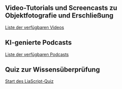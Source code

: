 ## Video-Tutorials und Screencasts zu Objektfotografie und Erschließung
[Liste der verfügbaren Videos](https://github.com/digiKulTh/Lehr-Lern-Materialien/tree/main/Interaktives)

## KI-genierte Podcasts
[Liste der verfügbaren Podcasts](https://github.com/digiKulTh/Lehr-Lern-Materialien/blob/main/Interaktives/KI-generierte%20Podcasts.md)

## Quiz zur Wissensüberprüfung
[Start des LiaScript-Quiz](https://liascript.github.io/course/?https://raw.githubusercontent.com/digiKulTh/Lehr-Lern-Materialien/refs/heads/main/Interaktives/Quiz_Kulturgutdigitalisierung.md)
